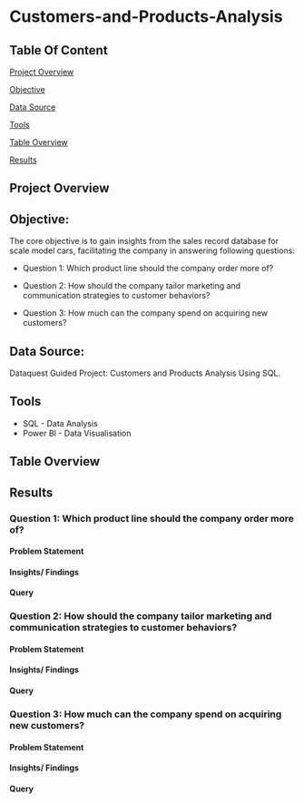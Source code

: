 # Customers-and-Products-Analysis

## Table Of Content 
[Project Overview](#project-overview)

[Objective](#objective)

[Data Source](#data-source)

[Tools](#tools)

[Table Overview](#table-overview)

[Results](#results)


## Project Overview

## Objective: 

The core objective is to gain insights from the sales record database for scale model cars, facilitating the company in answering following questions:
 
- Question 1: Which product line should the company order more of?

- Question 2: How should the company tailor marketing and communication strategies to customer behaviors?

- Question 3: How much can the company spend on acquiring new customers?

## Data Source:
Dataquest Guided Project: Customers and Products Analysis Using SQL.

## Tools
- SQL - Data Analysis
- Power BI - Data Visualisation

## Table Overview

## Results

### Question 1: Which product line should the company order more of?
#### Problem Statement

#### Insights/ Findings

#### Query 


### Question 2: How should the company tailor marketing and communication strategies to customer behaviors?
#### Problem Statement

#### Insights/ Findings


#### Query 


### Question 3: How much can the company spend on acquiring new customers?
#### Problem Statement

#### Insights/ Findings

#### Query 
